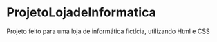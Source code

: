 # ProjetoLojadeInformatica
Projeto feito para uma loja de informática fictícia, utilizando Html e CSS 
